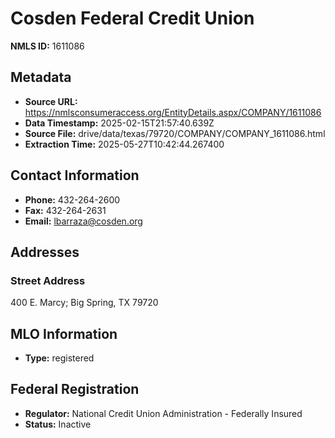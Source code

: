 # Cosden Federal Credit Union

**NMLS ID:** 1611086

## Metadata
- **Source URL:** https://nmlsconsumeraccess.org/EntityDetails.aspx/COMPANY/1611086
- **Data Timestamp:** 2025-02-15T21:57:40.639Z
- **Source File:** drive/data/texas/79720/COMPANY/COMPANY_1611086.html
- **Extraction Time:** 2025-05-27T10:42:44.267400

## Contact Information
- **Phone:** 432-264-2600
- **Fax:** 432-264-2631
- **Email:** lbarraza@cosden.org

## Addresses
### Street Address
400 E. Marcy; Big Spring, TX 79720

## MLO Information
- **Type:** registered

## Federal Registration
- **Regulator:** National Credit Union Administration - Federally Insured
- **Status:** Inactive
